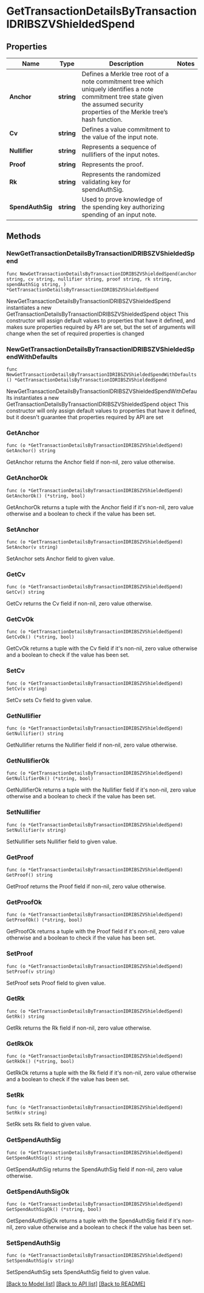 # GetTransactionDetailsByTransactionIDRIBSZVShieldedSpend

## Properties

Name | Type | Description | Notes
------------ | ------------- | ------------- | -------------
**Anchor** | **string** | Defines a Merkle tree root of a note commitment tree which uniquely identifies a note commitment tree state given the assumed security properties of the Merkle tree’s  hash function. | 
**Cv** | **string** | Defines a value commitment to the value of the input note. | 
**Nullifier** | **string** | Represents a sequence of nullifiers of the input notes. | 
**Proof** | **string** | Represents the proof. | 
**Rk** | **string** | Represents the randomized validating key for spendAuthSig. | 
**SpendAuthSig** | **string** | Used to prove knowledge of the spending key authorizing spending of an input note. | 

## Methods

### NewGetTransactionDetailsByTransactionIDRIBSZVShieldedSpend

`func NewGetTransactionDetailsByTransactionIDRIBSZVShieldedSpend(anchor string, cv string, nullifier string, proof string, rk string, spendAuthSig string, ) *GetTransactionDetailsByTransactionIDRIBSZVShieldedSpend`

NewGetTransactionDetailsByTransactionIDRIBSZVShieldedSpend instantiates a new GetTransactionDetailsByTransactionIDRIBSZVShieldedSpend object
This constructor will assign default values to properties that have it defined,
and makes sure properties required by API are set, but the set of arguments
will change when the set of required properties is changed

### NewGetTransactionDetailsByTransactionIDRIBSZVShieldedSpendWithDefaults

`func NewGetTransactionDetailsByTransactionIDRIBSZVShieldedSpendWithDefaults() *GetTransactionDetailsByTransactionIDRIBSZVShieldedSpend`

NewGetTransactionDetailsByTransactionIDRIBSZVShieldedSpendWithDefaults instantiates a new GetTransactionDetailsByTransactionIDRIBSZVShieldedSpend object
This constructor will only assign default values to properties that have it defined,
but it doesn't guarantee that properties required by API are set

### GetAnchor

`func (o *GetTransactionDetailsByTransactionIDRIBSZVShieldedSpend) GetAnchor() string`

GetAnchor returns the Anchor field if non-nil, zero value otherwise.

### GetAnchorOk

`func (o *GetTransactionDetailsByTransactionIDRIBSZVShieldedSpend) GetAnchorOk() (*string, bool)`

GetAnchorOk returns a tuple with the Anchor field if it's non-nil, zero value otherwise
and a boolean to check if the value has been set.

### SetAnchor

`func (o *GetTransactionDetailsByTransactionIDRIBSZVShieldedSpend) SetAnchor(v string)`

SetAnchor sets Anchor field to given value.


### GetCv

`func (o *GetTransactionDetailsByTransactionIDRIBSZVShieldedSpend) GetCv() string`

GetCv returns the Cv field if non-nil, zero value otherwise.

### GetCvOk

`func (o *GetTransactionDetailsByTransactionIDRIBSZVShieldedSpend) GetCvOk() (*string, bool)`

GetCvOk returns a tuple with the Cv field if it's non-nil, zero value otherwise
and a boolean to check if the value has been set.

### SetCv

`func (o *GetTransactionDetailsByTransactionIDRIBSZVShieldedSpend) SetCv(v string)`

SetCv sets Cv field to given value.


### GetNullifier

`func (o *GetTransactionDetailsByTransactionIDRIBSZVShieldedSpend) GetNullifier() string`

GetNullifier returns the Nullifier field if non-nil, zero value otherwise.

### GetNullifierOk

`func (o *GetTransactionDetailsByTransactionIDRIBSZVShieldedSpend) GetNullifierOk() (*string, bool)`

GetNullifierOk returns a tuple with the Nullifier field if it's non-nil, zero value otherwise
and a boolean to check if the value has been set.

### SetNullifier

`func (o *GetTransactionDetailsByTransactionIDRIBSZVShieldedSpend) SetNullifier(v string)`

SetNullifier sets Nullifier field to given value.


### GetProof

`func (o *GetTransactionDetailsByTransactionIDRIBSZVShieldedSpend) GetProof() string`

GetProof returns the Proof field if non-nil, zero value otherwise.

### GetProofOk

`func (o *GetTransactionDetailsByTransactionIDRIBSZVShieldedSpend) GetProofOk() (*string, bool)`

GetProofOk returns a tuple with the Proof field if it's non-nil, zero value otherwise
and a boolean to check if the value has been set.

### SetProof

`func (o *GetTransactionDetailsByTransactionIDRIBSZVShieldedSpend) SetProof(v string)`

SetProof sets Proof field to given value.


### GetRk

`func (o *GetTransactionDetailsByTransactionIDRIBSZVShieldedSpend) GetRk() string`

GetRk returns the Rk field if non-nil, zero value otherwise.

### GetRkOk

`func (o *GetTransactionDetailsByTransactionIDRIBSZVShieldedSpend) GetRkOk() (*string, bool)`

GetRkOk returns a tuple with the Rk field if it's non-nil, zero value otherwise
and a boolean to check if the value has been set.

### SetRk

`func (o *GetTransactionDetailsByTransactionIDRIBSZVShieldedSpend) SetRk(v string)`

SetRk sets Rk field to given value.


### GetSpendAuthSig

`func (o *GetTransactionDetailsByTransactionIDRIBSZVShieldedSpend) GetSpendAuthSig() string`

GetSpendAuthSig returns the SpendAuthSig field if non-nil, zero value otherwise.

### GetSpendAuthSigOk

`func (o *GetTransactionDetailsByTransactionIDRIBSZVShieldedSpend) GetSpendAuthSigOk() (*string, bool)`

GetSpendAuthSigOk returns a tuple with the SpendAuthSig field if it's non-nil, zero value otherwise
and a boolean to check if the value has been set.

### SetSpendAuthSig

`func (o *GetTransactionDetailsByTransactionIDRIBSZVShieldedSpend) SetSpendAuthSig(v string)`

SetSpendAuthSig sets SpendAuthSig field to given value.



[[Back to Model list]](../README.md#documentation-for-models) [[Back to API list]](../README.md#documentation-for-api-endpoints) [[Back to README]](../README.md)


